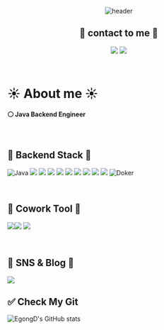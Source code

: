 <div align="center">

![header](https://capsule-render.vercel.app/api?type=waving&color=auto&height=300&section=header&text=Welcome%20EgongD%20Github&fontSize=70)
  
  </div>
  
  <h2 align="center">🫡 contact to me 🫡</h2>

<p align="center">
  <a href="https://coding-gongdae.tistory.com"><img src="https://img.shields.io/badge/Blog-A9CCF5?style=flat-square&logo=GitHub Sponsors&logoColor=white&link=https://coding-gongdae.tistory.com/"/></a>
  <a href="mailto:dlghtpdk@gmail.com"><img src="https://img.shields.io/badge/Gmail-DDA9F5?style=flat-square&logo=Gmail&logoColor=white&link=mailto:dlghtpdk@gmail.com"/></a></p>
  
</div>
  <br>

  
# ☀️ About me ☀️
#### ⚪️ Java Backend Engineer


<br>

## 🌟 **Backend Stack** 🌟
  
![Java](https://img.shields.io/badge/Java-FAB040?style=for-the-badge&logo=Java&logoColor=white)
<img src="https://img.shields.io/badge/Spring Boot-6DB33F?style=for-the-badge&logo=Spring Boot&logoColor=white">
<img src="https://img.shields.io/badge/Spring Security-6DB33F?style=for-the-badge&logo=Spring Security&logoColor=white">
<img src="https://img.shields.io/badge/Spring Data Jpa-6DB33F?style=for-the-badge&logo=Spring Data Jpa&logoColor=white">
<img src="https://img.shields.io/badge/JWT-000?style=for-the-badge&logo=JSON Web Tokens&logoColor=white">
<img src="https://img.shields.io/badge/Gradle-02303A?style=for-the-badge&logo=Gradle&logoColor=white">
<img src="https://img.shields.io/badge/Mysql-4479A1?style=for-the-badge&logo=Mysql&logoColor=white">
<img src="https://img.shields.io/badge/Oauth2-EB5424?style=for-the-badge&logo=Oauth2&logoColor=white">
<img src="https://img.shields.io/badge/Redis-DC382D?style=for-the-badge&logo=Redis&logoColor=white">
<img src="https://img.shields.io/badge/Amazon AWS-232F3E?style=for-the-badge&logo=AWS&logoColor=white">
![Doker](https://img.shields.io/badge/Doker-2496ED?style=for-the-badge&logo=Doker&logoColor=white)

</div>
  
  <br>
  
## 🌟 **Cowork Tool** 🌟
  
<img src="https://img.shields.io/badge/GitHub-181717?style=for-the-badge&logo=GitHub&logoColor=white"><img src="https://img.shields.io/badge/Notion-000000?style=for-the-badge&logo=Notion&logoColor=white">
<img src="https://img.shields.io/badge/Postman-FF6C37?style=for-the-badge&logo=Postman&logoColor=white">
<br>
  
</div>
  <br>
  
## 🌟 **SNS & Blog** 🌟
  <img src="https://img.shields.io/badge/Tistory-000000?style=for-the-badge&logo=Tistory&logoColor=white">
</div>
  
  <br>
  
## ✅ **Check My Git**

![EgongD's GitHub stats](https://github-readme-stats.vercel.app/api?username=EgongD&show_icons=true&theme=tokyonight)
<div>
